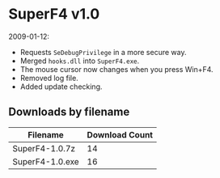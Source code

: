 # SuperF4 v1.0

2009-01-12:
- Requests `SeDebugPrivilege` in a more secure way.
- Merged `hooks.dll` into `SuperF4.exe`.
- The mouse cursor now changes when you press Win+F4.
- Removed log file.
- Added update checking.

## Downloads by filename

Filename | Download Count
-------- | --------------
SuperF4-1.0.7z | 14
SuperF4-1.0.exe | 16
